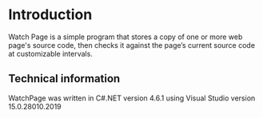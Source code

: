 # Introduction

Watch Page is a simple program that stores a copy of one or more web page's source code, then checks it against the page’s current source code at customizable intervals.

## Technical information

WatchPage was written in C#.NET version 4.6.1 using Visual Studio version 15.0.28010.2019
